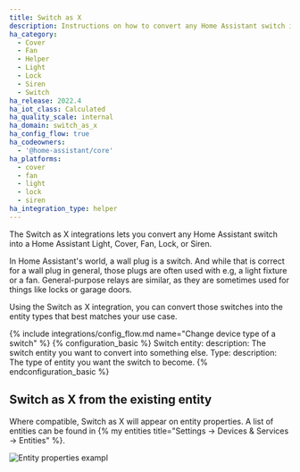 ```yaml
---
title: Switch as X
description: Instructions on how to convert any Home Assistant switch into something else.
ha_category:
  - Cover
  - Fan
  - Helper
  - Light
  - Lock
  - Siren
  - Switch
ha_release: 2022.4
ha_iot_class: Calculated
ha_quality_scale: internal
ha_domain: switch_as_x
ha_config_flow: true
ha_codeowners:
  - '@home-assistant/core'
ha_platforms:
  - cover
  - fan
  - light
  - lock
  - siren
ha_integration_type: helper
---
```


The Switch as X integrations lets you convert any Home Assistant switch into
a Home Assistant Light, Cover, Fan, Lock, or Siren.

In Home Assistant's world, a wall plug is a switch. And while that is correct
for a wall plug in general, those plugs are often used with e.g, a light
fixture or a fan. General-purpose relays are similar, as they are sometimes used for
things like locks or garage doors.

Using the Switch as X integration, you can convert those switches into the
entity types that best matches your use case.

{% include integrations/config_flow.md name="Change device type of a switch" %}
{% configuration_basic %}
Switch entity:
  description: The switch entity you want to convert into something else.
Type:
  description: The type of entity you want the switch to become.
{% endconfiguration_basic %}

## Switch as X from the existing entity

Where compatible, Switch as X will appear on entity properties. A list of entities can be found in {% my entities title="Settings -> Devices & Services -> Entities" %}.

![Entity properties exampl](/images/integrations/switch_as_x/Entities_Properties.png)
